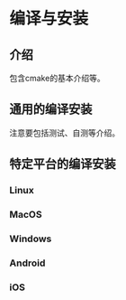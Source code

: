 # 编译与安装

## 介绍

包含cmake的基本介绍等。

## 通用的编译安装

注意要包括测试、自测等介绍。

## 特定平台的编译安装

### Linux

### MacOS

### Windows

### Android

### iOS